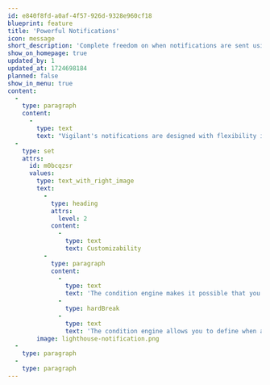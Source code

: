 ```yaml
---
id: e840f8fd-a0af-4f57-926d-9328e960cf18
blueprint: feature
title: 'Powerful Notifications'
icon: message
short_description: 'Complete freedom on when notifications are sent using a condition system'
show_on_homepage: true
updated_by: 1
updated_at: 1724698184
planned: false
show_in_menu: true
content:
  -
    type: paragraph
    content:
      -
        type: text
        text: "Vigilant's notifications are designed with flexibility in mind. You can add multiple notification channels and send any notification to all channel or a subselection of channels."
  -
    type: set
    attrs:
      id: m0bcqzsr
      values:
        type: text_with_right_image
        text:
          -
            type: heading
            attrs:
              level: 2
            content:
              -
                type: text
                text: Customizability
          -
            type: paragraph
            content:
              -
                type: text
                text: 'The condition engine makes it possible that you send a downtime notification for site A on channel A and a downtime notification for site B to channel B. '
              -
                type: hardBreak
              -
                type: text
                text: 'The condition engine allows you to define when a notification should be sent, for example if number X changes by 20%.'
        image: lighthouse-notification.png
  -
    type: paragraph
  -
    type: paragraph
---
```

